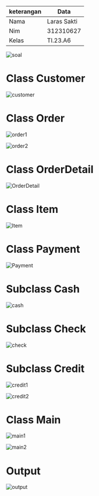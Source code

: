 | keterangan | Data |
| ---- |---- |
| Nama | Laras Sakti |
| Nim | 312310627 |
| Kelas | TI.23.A6 |

![soal](https://github.com/user-attachments/assets/7fdcbe93-32f9-466b-a40c-cfadbf30671e)

# Class Customer

![customer](https://github.com/user-attachments/assets/f052af32-5a84-4edb-bf68-5bff5d90c13e)

# Class Order

![order1](https://github.com/user-attachments/assets/ecddd9b7-d4c8-47a1-a9d5-ce94ce44ebfd)

![order2](https://github.com/user-attachments/assets/90e7ef56-3488-42a9-9cf6-4bfec13a7478)

# Class OrderDetail

![OrderDetail](https://github.com/user-attachments/assets/43897310-ac37-4479-819c-1319d0adb792)

# Class Item

![Item](https://github.com/user-attachments/assets/bc591ad3-c292-4434-8aff-087e51524044)

# Class Payment

![Payment](https://github.com/user-attachments/assets/246a0524-8e00-4412-a24f-816317ef6005)

# Subclass Cash

![cash](https://github.com/user-attachments/assets/f1ca6429-792c-41b9-88e7-d7fee8ee3dba)

# Subclass Check

![check](https://github.com/user-attachments/assets/2ba11a90-07c3-44d2-b455-90d1d37f859e)

# Subclass Credit

![credit1](https://github.com/user-attachments/assets/6352cecb-8c1a-4dc1-9d6c-7ac860426c24)

![credit2](https://github.com/user-attachments/assets/e5f0c59a-d794-424d-9c8d-cf6e3bbfa608)

# Class Main

![main1](https://github.com/user-attachments/assets/63567135-621b-46f3-b9af-d76e3cbc5d3f)

![main2](https://github.com/user-attachments/assets/353ce436-88bf-4d03-b3b0-5029a4fc5d33)

# Output

![output](https://github.com/user-attachments/assets/e013759e-14b0-47ce-8f93-e5b80fddedaf)






